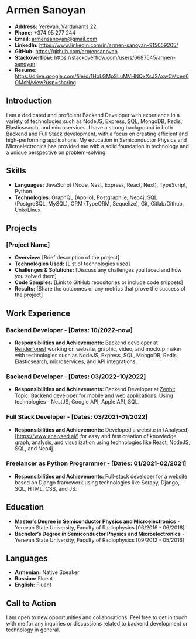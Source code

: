 # Armen Sanoyan
- **Address:** Yerevan, Vardanants 22
- **Phone:** +374 95 277 244
- **Email:** armensanoyan@gmail.com
- **LinkedIn:** https://www.linkedin.com/in/armen-sanoyan-915059265/
- **GitHub:** https://github.com/armensanoyan
- **Stackoverflow:** https://stackoverflow.com/users/6687545/armen-sanoyan
- **Resume:** https://drive.google.com/file/d/1HbLGMpSLuMVHNQxXsJ2AxwCMcen6OMcN/view?usp=sharing

## Introduction
I am a dedicated and proficient Backend Developer with experience in a variety of technologies such as NodeJS, Express, SQL, MongoDB, Redis, Elasticsearch, and microservices. I have a strong background in both Backend and Full Stack development, with a focus on creating efficient and high-performing applications. My education in Semiconductor Physics and Microelectronics has provided me with a solid foundation in technology and a unique perspective on problem-solving.

## Skills
- **Languages:** JavaScript (Node, Nest, Express, React, Next), TypeScript, Python
- **Technologies:** GraphQL (Apollo), Postgraphile, Neo4j, SQL (PostgreSQL, MySQL), ORM (TypeORM, Sequelize), Git, Gitlab/Github, Unix/Linux

## Projects
### [Project Name]
- **Overview:** [Brief description of the project]
- **Technologies Used:** [List of technologies used]
- **Challenges & Solutions:** [Discuss any challenges you faced and how you solved them]
- **Code Samples:** [Link to GitHub repositories or include code snippets]
- **Results:** [Share the outcomes or any metrics that prove the success of the project]

## Work Experience
### Backend Developer - [Dates: 10/2022-now]
- **Responsibilities and Achievements:** Backend developer at [Renderforest](https://www.renderforest.com/) working on website, graphic, video, and mockup maker with technologies such as NodeJS, Express, SQL, MongoDB, Redis, Elasticsearch, microservices, and API integrations.

### Backend Developer - [Dates: 03/2022-10/2022]
- **Responsibilities and Achievements:** Backend Developer at [Zenbit](https://zenbit.tech/)
Topic: Backend developer for mobile and web applications. Using technologies  - NestJS, Google API, Apple API, SQL.

### Full Stack Developer - [Dates: 03/2021-01/2022]
- **Responsibilities and Achievements:** Developed a website in (Analysed)[https://www.analysed.ai/] for easy and fast creation of knowledge graph, analysis, and visualization using technologies like React, NodeJS, SQL, and Neo4j.

### Freelancer as Python Programmer - [Dates: 01/2021-02/2021]
- **Responsibilities and Achievements:** Full-stack developer for a website based on Django framework using technologies like Scrapy, Django, SQL, HTML, CSS, and JS.

## Education
- **Master’s Degree in Semiconductor Physics and Microelectronics** - Yerevan State University, Faculty of Radiophysics [06/2016 - 06/2018]
- **Bachelor’s Degree in Semiconductor Physics and Microelectronics** - Yerevan State University, Faculty of Radiophysics [09/2012 - 05/2016]

## Languages
- **Armenian:** Native Speaker
- **Russian:** Fluent
- **English:** Fluent

## Call to Action
I am open to new opportunities and collaborations. Feel free to get in touch with me for any inquiries or discussions related to backend development or technology in general.

